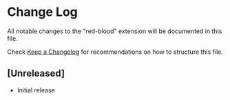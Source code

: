 # Change Log

All notable changes to the "red-blood" extension will be documented in this file.

Check [Keep a Changelog](http://keepachangelog.com/) for recommendations on how to structure this file.

## [Unreleased]

- Initial release
